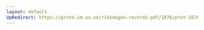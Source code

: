 ```yaml
---
layout: default
UpRedirect: https://pruto.im.uu.se/riksdagen-records-pdf/1876/prot-1876--ak--034/prot-1876--ak--034_003.pdf
---
```

